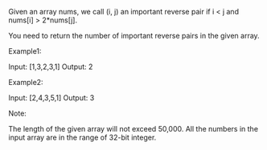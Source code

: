 Given an array nums, we call (i, j) an important reverse pair if i &lt; j and nums[i] &gt; 2*nums[j].

You need to return the number of important reverse pairs in the given array.

Example1:

Input: [1,3,2,3,1]
Output: 2


Example2:

Input: [2,4,3,5,1]
Output: 3


Note:

The length of the given array will not exceed 50,000.
All the numbers in the input array are in the range of 32-bit integer.
